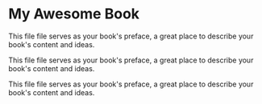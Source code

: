 # My Awesome Book

This file file serves as your book's preface, a great place to describe your book's content and ideas.

This file file serves as your book's preface, a great place to describe your book's content and ideas.

This file file serves as your book's preface, a great place to describe your book's content and ideas.

